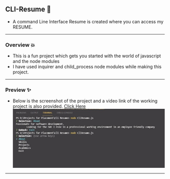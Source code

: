## CLI-Resume 📨
- A command Line Interface Resume is created where you can access my RESUME.
-----------
### Overview 💥
- This is a fun project which gets you started with the world of javascript and the node modules
- I have used inquirer and child_process node modules while making this project.
-----------
### Preview ✨
- Below is the screenshot of the project and a video link of the working project is also provided.
[Click Here](https://drive.google.com/file/d/1gaEoWx26e5OP7yTcfAzwxeNciaXsE0jh/view?usp=sharing) <br/>
![](images/cli-preview.jpeg)

-------------------
